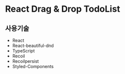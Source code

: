 # React Drag & Drop TodoList

## 사용기술

- React
- React-beautiful-dnd
- TypeScript
- Recoil
- Recoilpersist
- Styled-Components
